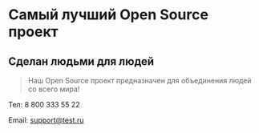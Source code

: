 # Самый лучший Open Source проект

## Сделан людьми для людей

> Наш Open Source проект предназначен для объединения людей со всего мира!


 Тел: 8 800 333 55 22

 Email: [support@test.ru](support@test.ru)
